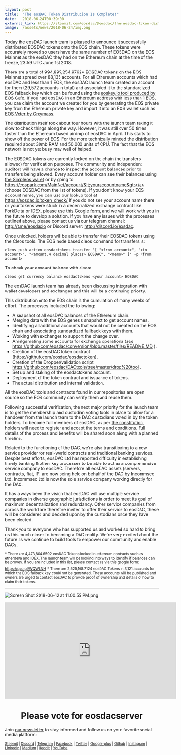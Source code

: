 ```yaml
---
layout: post
title:  "The eosDAC Token Distribution Is Complete!"
date:   2018-06-24T00:39:00
external_link: https://steemit.com/eosdac/@eosdac/the-eosdac-token-distribution-is-complete
image:  /assets/news/2018-06-24/img.png
---
```

Today the eosDAC launch team is pleased to announce it successfully distributed EOSDAC tokens onto the EOS chain. These tokens were accurately moved so users have the same number of EOSDAC on the EOS Mainnet as the eosDAC they had on the Ethereum chain at the time of the freeze, 23:59 UTC June 1st 2018.

There are a total of 994,895,254.9762* EOSDAC tokens on the EOS Mainnet spread over 88,135 accounts. For all Ethereum accounts which had eosDAC and less than 1 EOS, the eosDAC launch team created an account for them (29,572 accounts in total) and associated it to the standardized EOS fallback key which can be found using the <a href="https://eoskey.io/#/">eoskey.io tool produced by EOS Cafe</a>. If you had eosDAC in an Ethereum address with less than 1 EOS, you can claim the account we created for you by generating the EOS private key from the Ethereum private key and import it into an EOS wallet such as <a href="https://github.com/greymass/eos-voter">EOS Voter by Greymass</a>.

The distribution itself took about four hours with the launch team taking it slow to check things along the way. However, it was still over 50 times faster than the Ethereum based airdrop of eosDAC in April. This starts to show off the power of EOS. For the more technically minded the distribution required about 30mb RAM and 50,000 units of CPU. The fact that the EOS network is not yet busy may well of helped.     

The EOSDAC tokens are currently locked on the chain (no transfers allowed) for verification purposes. The community and independent auditors will have a chance to inspect the account balances prior to transfers being allowed. Every account holder can see their balances using <a href="https://github.com/eosrio/simpleos/">the Simpleos wallet</a> or by going to <a href="https://eospark.com/">https://eospark.com/MainNet/account/&lt;youraccountname&gt;</a> (choose EOSDAC from the list of tokens). If you don’t know your EOS account name, you can use our lookup tool at https://eosdac.io/token_check/  If you do not see your account name there or your tokens were stuck in a decentralized exchange contract like ForkDelta or IDEX, please use <a href="https://goo.gl/WQW8NH">this Google form</a>, and we will work with you in the future to develop a solution. If you have any issues with the processes outlined above, please contact us via our telegram channel: http://t.me/eosdacio or Discord server: http://discord.io/eosdac.

Once unlocked, holders will be able to transfer their EOSDAC tokens using the Cleos tools. The EOS node based cleos command for transfers is:

```
cleos push action eosdactokens transfer '[ "<from account>", "<to account>", "<amount.4 decimal places> EOSDAC", "<memo>" ]' -p <from account>
```

To check your account balance with cleos:

```
cleos get currency balance eosdactokens <your account> EOSDAC
```

The eosDAC launch team has already been discussing integration with wallet developers and exchanges and this will be a continuing priority. 

This distribution onto the EOS chain is the cumulation of many weeks of effort. The processes included the following:

* A snapshot of all eosDAC balances of the Ethereum chain.
* Merging data with the EOS genesis snapshot to get account names.
* Identifying all additional accounts that would not be created on the EOS chain and associating standardized fallback keys with them.
* Working with exchanges to support the change over.
* Amalgamating some accounts for exchange operations (see https://github.com/eosdac/conversion/blob/master/files/README.MD ).
* Creation of the eosDAC token contract (https://github.com/eosdac/eosdactoken).
* Creation of the Dropper/validation script https://github.com/eosdac/DACtools/tree/master/drop%20tool .
* Set up and staking of the eosdactokens account.
* Deployment of the token contract and issuance of tokens.
* The actual distribution and internal validation.

All the eosDAC tools and contracts found in our repositories are open source so the EOS community can verify them and reuse them.

Following successful verification, the next major priority for the launch team is to get the membership and custodian voting tools in place to allow for a handover from the launch team to the DAC custodians voted in by the token holders. To become full members of eosDAC, as per <a href="https://eosdac.io/operations/#constitution">the constitution</a>, holders will need to register and accept the terms and conditions. Full details of the process and benefits will be shared soon along with a planned timeline.

Related to the functioning of the DAC, we’re also transitioning to a new service provider for real-world contracts and traditional banking services. Despite best efforts, eosDAC Ltd has reported difficulty in establishing timely banking & other key processes to be able to act as a comprehensive service company to eosDAC.  Therefore all eosDAC assets (servers, contracts, fiat, IP) are now being held on behalf of the DAC by Incommsec Ltd. Incommsec Ltd is now the sole service company working directly for the DAC.

It has always been the vision that eosDAC will use multiple service companies in diverse geographic jurisdictions in order to meet its goal of maximum decentralization and redundancy. Other service companies from across the world are therefore invited to offer their service to eosDAC, these will be considered and decided upon by the custodians once they have been elected.

Thank you to everyone who has supported us and worked so hard to bring us this much closer to becoming a DAC reality. We're very excited about the future as we continue to build tools to empower our community and enable DACs.

<sub>* There are 4,473,804.6592 eosDAC Tokens locked in ethereum contracts such as etherdelta and IDEX. The launch team will be looking into ways to identify if balances can be proven. If you are included in this list, please contact us via this google form: https://goo.gl/WQW8NH</sub>
<sub>* There are 2,525,108.7124 eosDAC Tokens in 3,121 accounts for which the EOS fallback key could not be generated. These accounts will be published and owners are urged to contact eosDAC to provide proof of ownership and details of how to claim their tokens.</sub>

-----------------

![Screen Shot 2018-06-12 at 11.00.55 PM.png](https://cdn.steemitimages.com/DQmRQWM3QtQ21wddAMCjbVRhB3rM7L4AGWLY9QpNmkXNLps/Screen%20Shot%202018-06-12%20at%2011.00.55%20PM.png)

<iframe width="560" height="315" src="https://www.youtube.com/embed/PbQpAJOP6iA" frameborder="0" allow="autoplay; encrypted-media" allowfullscreen></iframe>

<center><h1>Please vote for eosdacserver</h1></center>

Join <a href="https://eosdac.io/news/#newsletter">our newsletter</a> to stay informed and follow us on your favorite social media platform:

<sub><a href="https://steemit.com/@eosdac" target="_blank">Steemit</a> | <a href="http://discord.io/eosdac" target="_blank">Discord</a> | <a href="https://t.me/eosdacio" target="_blank">Telegram</a> | <a href="https://facebook.com/eosdac" target="_blank">Facebook</a> | <a href="https://twitter.com/eosdac" target="_blank">Twitter</a> | <a href="https://plus.google.com/+eosdac" target="_blank">Google-plus</a> | <a href="https://github.com/eosdac" target="_blank">Github</a> | <a href="https://instagram.com/eosdac" target="_blank">Instagram</a> | <a href="https://linkedin.com/company/eosdac" target="_blank">Linkedin</a> | <a href="https://medium.com/eosdac" target="_blank">Medium</a> | <a href="https://www.reddit.com/r/EOSDAC/" target="_blank">Reddit</a> | <a href="https://www.youtube.com/eosdac" target="_blank">YouTube</a></sub>
